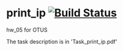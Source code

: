# print_ip  [![Build Status](https://travis-ci.org/znseday/print_ip.svg?branch=master)](https://travis-ci.org/znseday/print_ip)
hw_05 for OTUS

The task description is in 'Task_print_ip.pdf'
